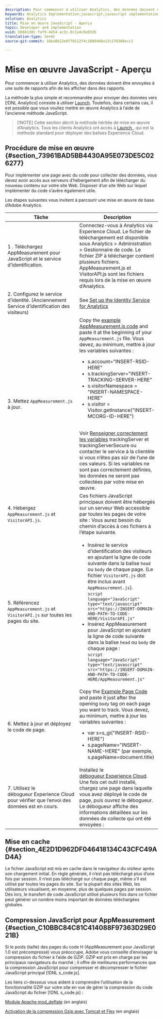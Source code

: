 ```yaml
---
description: Pour commencer à utiliser Analytics, des données doivent être envoyées à une suite de rapports afin de les afficher dans des rapports.
keywords: Analytics Implementation;javascript;javascript implementation;appmeasurement;download appmeasurement;Identity Service;visitorapi.js;caching;appmeasurement compression
solution: Analytics
title: Mise en œuvre JavaScript - Aperçu
topic: Developer and implementation
uuid: bb661d8c-faf9-4454-ac3c-0c1a4c0a9336
translation-type: tm+mt
source-git-commit: 16ba0b12e0f70112f4c10804d0a13c278388ecc2

---
```



# Mise en œuvre JavaScript - Aperçu

Pour commencer à utiliser Analytics, des données doivent être envoyées à une suite de rapports afin de les afficher dans des rapports.

La méthode la plus simple et recommandée pour envoyer des données vers [!DNL Analytics] consiste à utiliser [Launch](/help/implement/implement-with-launch/create-analytics-property.md). Toutefois, dans certains cas, il est possible que vous vouliez mettre en œuvre Analytics à l’aide de l’ancienne méthode JavaScript.

> [!NOTE] Cette section décrit la méthode héritée de mise en œuvre d’Analytics. Tous les clients Analytics ont accès à [Launch,](/help/implement/implement-with-launch/create-analytics-property.md), qui est la méthode standard pour déployer des balises Experience Cloud.

## Procédure de mise en œuvre {#section_73961BAD5BB4430A95E073DE5C026277}

Pour implémenter une page avec du code pour collecter des données, vous devez avoir accès aux serveurs d’hébergement afin de télécharger du nouveau contenu sur votre site Web. Disposer d’un site Web sur lequel implémenter du code s’avère également utile.

Les étapes suivantes vous invitent à parcourir une mise en œuvre de base d’Adobe Analytics.

| Tâche | Description |
|--- |--- |
| 1 . Téléchargez AppMeasurement pour JavaScript et le service d’identification. | Connectez-vous à Analytics via Experience Cloud. Le fichier de téléchargement est disponible sous Analytics &gt; Administration &gt; Gestionnaire de code.  Le fichier ZIP à télécharger contient plusieurs fichiers.  AppMeasurement.js et VisitorAPI.js sont les fichiers requis lors de la mise en œuvre d’Analytics. |
| 2. Configurez le service d’identité. (Anciennement Service d’identification des visiteurs) | See [Set up the Identity Service for Analytics](https://docs.adobe.com/content/help/en/id-service/using/home.html) |
| 3. Mettez `AppMeasurement.js` à jour. | Copy the [example AppMeasurement.js code](https://docs.adobe.com/content/help/en/analytics/implementation/javascript-implementation/appmeasure-mjs-pagecode.html#section_4351543F2D6049218E18B48769D471E2) and paste it at the beginning of your `AppMeasurement.js` file. Vous devez, au minimum, mettre à jour les variables suivantes :<ul><li>s.account="INSERT-RSID-HERE"</li><li>s.trackingServer="INSERT-TRACKING-SERVER-HERE"</li><li>s.visitorNamespace = "INSERT-NAMESPACE-HERE"</li><li>s.visitor = Visitor.getInstance("INSERT-MCORG-ID-HERE")</li></ul><br>Voir [Renseigner correctement les variables](https://helpx.adobe.com/analytics/kb/determining-data-center.html) trackingServer et trackingServerSecure ou contacter le service à la clientèle si vous n’êtes pas sûr de l’une de ces valeurs. Si les variables ne sont pas correctement définies, les données ne seront pas collectées par votre mise en œuvre.</br> |
| 4. Hébergez `AppMeasurement.js` et `VisitorAPI.js`. | Ces fichiers JavaScript principaux doivent être hébergés sur un serveur Web accessible par toutes les pages de votre site : Vous aurez besoin du chemin d’accès à ces fichiers à l’étape suivante. |
| 5. Référencez `AppMeasurement.js` et `VisitorAPI.js` sur toutes les pages du site. | <ul><li>Insérez le service d’identification des visiteurs en ajoutant la ligne de code suivante dans la balise `head` ou `body` de chaque page. (Le fichier `VisitorAPI.js` doit être inclus avant `AppMeasurement.js`).<br>`script language="JavaScript" type="text/javascript" src="https://INSERT-DOMAIN-AND-PATH-TO-CODE-HERE/VisitorAPI.js"`</br></li><li>Insérez AppMeasurement pour JavaScript en ajoutant la ligne de code suivante dans la balise `head` ou `body` de chaque page :<br>`script language="JavaScript" type="text/javascript"  src="https://INSERT-DOMAIN-AND-PATH-TO-CODE-HERE/AppMeasurement.js"`</br></li></ul> |
| 6. Mettez à jour et déployez le code de page. | Copy the [Example Page Code](https://docs.adobe.com/content/help/en/analytics/implementation/javascript-implementation/appmeasure-mjs-pagecode.html#section_042412C29CC249E298F19B2BC2F43CE7) and paste it just after the opening `body` tag on each page you want to track. Vous devez, au minimum, mettre à jour les variables suivantes :<ul><li>var s=s_gi("INSERT-RSID-HERE")</li><li>s.pageName="INSERT-NAME-HERE" (par exemple, s.pageName=document.title)</li></ul> |
| 7. Utilisez le débogueur Experience Cloud pour vérifier que l’envoi des données est en cours. | Installez le [débogueur Experience Cloud](https://docs.adobe.com/content/help/en/analytics/implementation/testing-and-validation/debugger.html#concept_B26FFE005EDD4E0FACB3117AE3E95AA2). Une fois cet outil installé, chargez une page dans laquelle vous avez déployé le code de page, puis ouvrez le débogueur. Le débogueur affiche des informations détaillées sur les données de collecte qui ont été envoyées : |

## Mise en cache {#section_4E2D1D962DF046418134C43CFC49AD4A}

Le fichier JavaScript est mis en cache dans le navigateur du visiteur après son chargement initial. En règle générale, il n’est pas téléchargé plus d’une fois par session. Il n’est pas téléchargé sur chaque page, même s’il est utilisé par toutes les pages du site. Sur la plupart des sites Web, les utilisateurs visualisent, en moyenne, plus de quelques pages par session. Dès lors, le transfert de code JavaScript utilisé plusieurs fois dans ce fichier peut générer un nombre moins important de données téléchargées globales.

## Compression JavaScript pour AppMeasurement {#section_C10BBC84C81C414088F97363D29E021B}

Si le poids (taille) des pages du code H (AppMeasurement pour JavaScript 1.0 est précompressé) vous préoccupe, Adobe vous conseille d’envisager la compression du fichier à l’aide de GZIP. GZIP est pris en charge par les principaux navigateurs du marché ; il offre de meilleures performances que la compression JavaScript pour compresser et décompresser le fichier JavaScript principal [!DNL s_code.js].

Les liens ci-dessous vous aident à comprendre l’utilisation de la fonctionnalité GZIP sur votre site en vue de gérer la compression du code JavaScript du fichier [!DNL s_code.js] :

[Module Apache mod_deflate](https://httpd.apache.org/docs/2.0/mod/mod_deflate.html) (en anglais)

[Activation de la compression Gzip avec Tomcat et Flex](https://www.cubicleman.com/2007/04/06/enabling-gzip-compression-with-tomcat-and-flex/) (en anglais)
